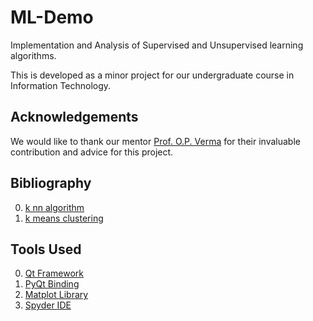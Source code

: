 ML-Demo
=======

Implementation and Analysis of Supervised and Unsupervised learning algorithms.

This is developed as a minor project for our undergraduate course in Information Technology.

Acknowledgements
----------------

We would like to thank our mentor [Prof. O.P. Verma](http://www.dce.edu/Web/Departments/CSE/faculty/opverma.php) for their invaluable contribution and advice for this project.

Bibliography
------------

0. [k nn algorithm](http://en.wikipedia.org/wiki/K-nearest_neighbors_algorithm)
0. [k means clustering](http://en.wikipedia.org/wiki/K-means_clustering)

Tools Used
----------
0. [Qt Framework](http://qt-project.org/)
0. [PyQt Binding](http://www.riverbankcomputing.co.uk/software/pyqt/intro)
0. [Matplot Library](http://matplotlib.org/)
0. [Spyder IDE](https://github.com/spyder-ide/spyder)


